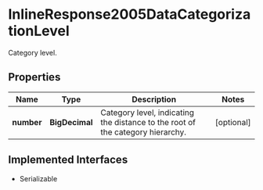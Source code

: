 

# InlineResponse2005DataCategorizationLevel

Category level.

## Properties

Name | Type | Description | Notes
------------ | ------------- | ------------- | -------------
**number** | **BigDecimal** | Category level, indicating the distance to the root of the category hierarchy. |  [optional]


## Implemented Interfaces

* Serializable


